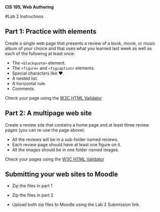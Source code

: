 **CIS 195, Web Authoring**

#Lab 2 Instructions



## Part 1: Practice with elements

Create a single web page that presents a review of a book, movie, or music album of your choice and that uses what you learned last week as well as each of the following at least once:

- The `<blockquote>` element.
- The `<figure>` and `<figcaption>` elements.
- Special characters like &hearts;.
- A nested list.
- A horizontal rule.
- Comments.

Check your page using the [W3C HTML Validator](https://validator.w3.org)  



## Part 2: A multipage web site

Create a review site that contains a home page and at least three review pages (you can re-use the page above). 

- All the reviews will be in a sub-folder named reviews.
- Each review page should have at least one figure on it.
-  All the images should be in one folder named images.

Check your pages using the [W3C HTML Validator](https://validator.w3.org)  



## Submitting your web sites to Moodle

- Zip the files in part 1

- Zip the files in part 2

- Upload both zip files to Moodle using the Lab 2 Submission link.

  



